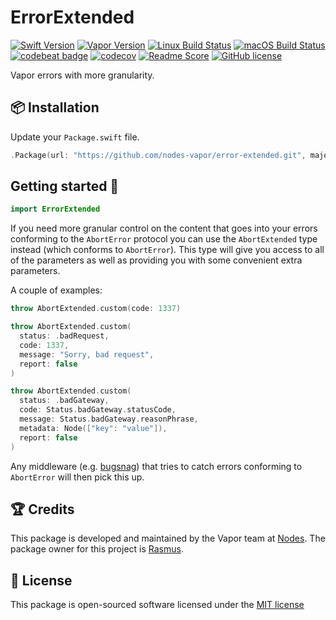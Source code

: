 # ErrorExtended
[![Swift Version](https://img.shields.io/badge/Swift-3.1-brightgreen.svg)](http://swift.org)
[![Vapor Version](https://img.shields.io/badge/Vapor-2-F6CBCA.svg)](http://vapor.codes)
[![Linux Build Status](https://img.shields.io/circleci/project/github/nodes-vapor/error-extended.svg?label=Linux)](https://circleci.com/gh/nodes-vapor/error-extended)
[![macOS Build Status](https://img.shields.io/travis/nodes-vapor/error-extended.svg?label=macOS)](https://travis-ci.org/nodes-vapor/error-extended)
[![codebeat badge](https://codebeat.co/badges/52c2f960-625c-4a63-ae63-52a24d747da1)](https://codebeat.co/projects/github-com-nodes-vapor-error-extended)
[![codecov](https://codecov.io/gh/nodes-vapor/error-extended/branch/master/graph/badge.svg)](https://codecov.io/gh/nodes-vapor/error-extended)
[![Readme Score](http://readme-score-api.herokuapp.com/score.svg?url=https://github.com/nodes-vapor/error-extended)](http://clayallsopp.github.io/readme-score?url=https://github.com/nodes-vapor/error-extended)
[![GitHub license](https://img.shields.io/badge/license-MIT-blue.svg)](https://raw.githubusercontent.com/nodes-vapor/error-extended/master/LICENSE)

Vapor errors with more granularity.


## 📦 Installation

Update your `Package.swift` file.
```swift
.Package(url: "https://github.com/nodes-vapor/error-extended.git", majorVersion: 1)
```


## Getting started 🚀

```swift
import ErrorExtended
```

If you need more granular control on the content that goes into your errors conforming to the `AbortError`  protocol you can use the `AbortExtended` type instead (which conforms to `AbortError`). This type will give you access to all of the parameters as well as providing you with some convenient extra parameters.

A couple of examples:

```swift
throw AbortExtended.custom(code: 1337)
```

```swift
throw AbortExtended.custom(
  status: .badRequest, 
  code: 1337, 
  message: "Sorry, bad request", 
  report: false
)
```

```swift
throw AbortExtended.custom(
  status: .badGateway, 
  code: Status.badGateway.statusCode, 
  message: Status.badGateway.reasonPhrase, 
  metadata: Node(["key": "value"]), 
  report: false
)
```

Any middleware (e.g. [bugsnag](https://github.com/nodes-vapor/bugsnag)) that tries to catch errors conforming to `AbortError` will then pick this up.


## 🏆 Credits

This package is developed and maintained by the Vapor team at [Nodes](https://www.nodes.dk).
The package owner for this project is [Rasmus](https://github.com/rasmusebbesen).

## 📄 License

This package is open-sourced software licensed under the [MIT license](http://opensource.org/licenses/MIT)
